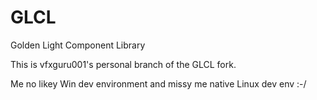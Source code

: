 # GLCL
Golden Light Component Library

This is vfxguru001's personal branch of the GLCL fork.

Me no likey Win dev environment and missy me native Linux dev env :-/
